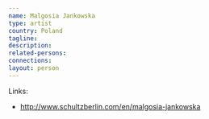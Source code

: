 ```yaml
---
name: Malgosia Jankowska
type: artist
country: Poland
tagline:
description:
related-persons:
connections:
layout: person
---
```

Links:
* <http://www.schultzberlin.com/en/malgosia-jankowska>
